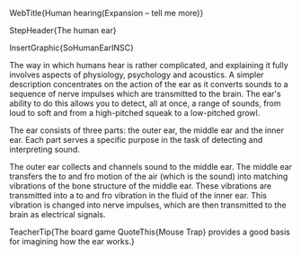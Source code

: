 WebTitle{Human hearing(Expansion &ndash; tell me more)}

StepHeader{The human ear}

InsertGraphic{SoHumanEarINSC}

The way in which humans hear is rather complicated, and explaining it fully involves aspects of physiology, psychology and acoustics. A simpler description concentrates on the action of the ear as it converts sounds to a sequence of nerve impulses which are transmitted to the brain. The ear's ability to do this allows you to detect, all at once, a range of sounds, from loud to soft and from a high-pitched squeak to a low-pitched growl.

The ear consists of three parts: the outer ear, the middle ear and the inner ear. Each part serves a specific purpose in the task of detecting and interpreting sound.

The outer ear collects and channels sound to the middle ear. The middle ear transfers the to and fro motion of the air (which is the sound) into matching vibrations of the bone structure of the middle ear. These vibrations are transmitted into a to and fro vibration in the fluid of the inner ear. This vibration is changed into nerve impulses, which are then transmitted to the brain as electrical signals.

TeacherTip{The board game QuoteThis{Mouse Trap} provides a good basis for imagining how the ear works.}

